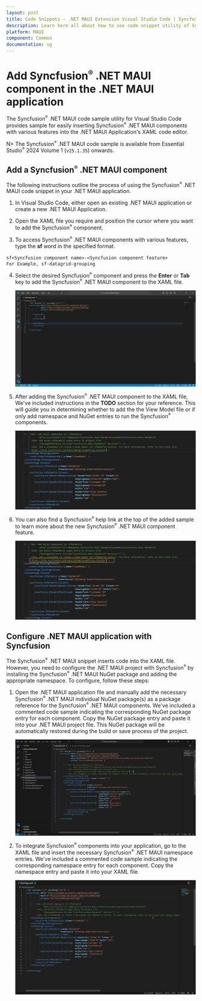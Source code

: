 ```yaml
---
layout: post
title: Code Snippets - .NET MAUI Extension Visual Studio Code | Syncfusion
description: Learn here all about how to use code snippet utility of Syncfusion.NET MAUI Extension for Visual Studio Code and much more.
platform: MAUI
component: Common
documentation: ug
---
```


# Add Syncfusion<sup style="font-size:70%">&reg;</sup>  .NET MAUI component in the .NET MAUI application

The Syncfusion<sup style="font-size:70%">&reg;</sup>  .NET MAUI code sample utility for Visual Studio Code provides sample for easily inserting Syncfusion<sup style="font-size:70%">&reg;</sup>  .NET MAUI components with various features into the .NET MAUI Application's XAML code editor.

N> The Syncfusion<sup style="font-size:70%">&reg;</sup>  .NET MAUI code sample is available from Essential Studio<sup style="font-size:70%">&reg;</sup>  2024 Volume 1 (`v25.1.35`) onwards.

## Add a Syncfusion<sup style="font-size:70%">&reg;</sup>  .NET MAUI component

The following instructions outline the process of using the Syncfusion<sup style="font-size:70%">&reg;</sup>  .NET MAUI code snippet in your .NET MAUI application.

1.	In Visual Studio Code, either open an existing .NET MAUI application or create a new .NET MAUI Application.

2.	Open the XAML file you require and position the cursor where you want to add the Syncfusion<sup style="font-size:70%">&reg;</sup>  component.

3.	To access Syncfusion<sup style="font-size:70%">&reg;</sup>  .NET MAUI components with various features, type the **sf** word in the specified format.

```
sf<Syncfusion component name>-<Syncfusion component feature>
For Example, sf-datagrid-grouping
```

4.	Select the desired Syncfusion<sup style="font-size:70%">&reg;</sup>  component and press the **Enter** or **Tab** key to add the Syncfusion<sup style="font-size:70%">&reg;</sup>  .NET MAUI component to the XAML file. 

      ![Code Snippet](images/MAUI_CodeSnippets.gif)

5.	After adding the Syncfusion<sup style="font-size:70%">&reg;</sup>  .NET MAUI component to the XAML file, We've included instructions in the **TODO** section for your reference. This will guide you in determining whether to add the the View Model file or if only add namespace and NuGet entries to run the Syncfusion<sup style="font-size:70%">&reg;</sup>  components.

     ![Comment](images/Comment.png)

6.	You can also find a Syncfusion<sup style="font-size:70%">&reg;</sup>  help link at the top of the added sample to learn more about the new Syncfusion<sup style="font-size:70%">&reg;</sup>  .NET MAUI component feature.

     ![Help](images/Help.png)

## Configure .NET MAUI application with Syncfusion

The Syncfusion<sup style="font-size:70%">&reg;</sup>  .NET MAUI snippet inserts code into the XAML file. However, you need to configure the .NET MAUI project with Syncfusion<sup style="font-size:70%">&reg;</sup>  by installing the Syncfusion<sup style="font-size:70%">&reg;</sup>  .NET MAUI NuGet package and adding the appropriate namespace. To configure, follow these steps:

1.	Open the .NET MAUI application file and manually add the necessary Syncfusion<sup style="font-size:70%">&reg;</sup>  .NET MAUI individual NuGet package(s) as a package reference for the Syncfusion<sup style="font-size:70%">&reg;</sup>  .NET MAUI components. We've included a commented code sample indicating the corresponding NuGet package entry for each component. Copy the NuGet package entry and paste it into your .NET MAUI project file. This NuGet package will be automatically restored during the build or save process of the project.

     ![NuGet Package](images/NuGetEntry.gif)

2.	To integrate Syncfusion<sup style="font-size:70%">&reg;</sup>  components into your application, go to the XAML file and insert the necessary Syncfusion<sup style="font-size:70%">&reg;</sup>  .NET MAUI namespace entries. We've included a commented code sample indicating the corresponding namespace entry for each component. Copy the namespace entry and paste it into your XAML file.

    ![Namespace](images/NamespaceEntry.gif)
